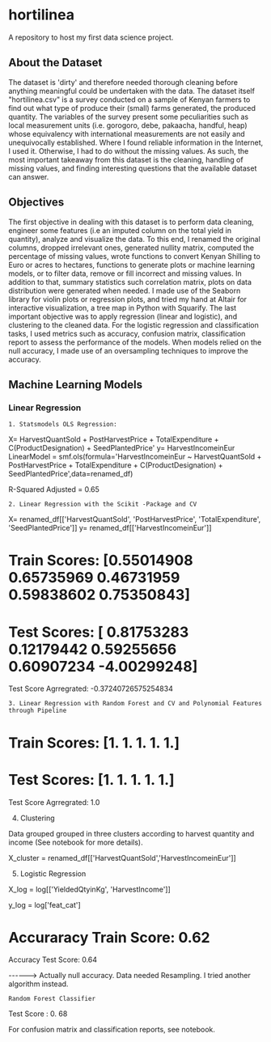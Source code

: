 # hortilinea
A repository to host my first data science project.

## About the Dataset

The dataset is 'dirty' and therefore needed thorough cleaning before anything meaningful could be undertaken with the data. The dataset itself "hortilinea.csv" is a survey conducted on a sample of Kenyan farmers to find out what type of produce their (small) farms generated, the produced quantity. The variables of the survey present some peculiarities such as local measurement units (i.e. gorogoro, debe, pakaacha, handful, heap) whose equivalency with international measurements are not easily and unequivocally established. Where I found reliable information in the Internet, I used it. Otherwise, I had to do without the missing values. As such, the most important takeaway from this dataset is the cleaning, handling of missing values, and finding interesting questions that the available dataset can answer.


## Objectives
The first objective in dealing with this dataset is to perform data cleaning, engineer some features (i.e an imputed 
column on the total yield in quantity), analyze and visualize the data. To this end, I renamed the original 
columns, dropped irrelevant ones, generated nullity matrix, computed the percentage of missing values, wrote 
functions to convert Kenyan Shilling to Euro or acres to hectares, functions to generate plots or machine 
learning models, or to filter data, remove or fill incorrect and missing values. In addition to that, summary 
statistics such correlation matrix, plots on data distribution were generated when needed. I made use of the
Seaborn library for violin plots or regression plots, and tried my hand at Altair for interactive visualization, 
a tree map in Python with Squarify. The last important objective was to apply regression (linear and logistic),
and clustering to the cleaned data. For the logistic regression and classification tasks, I used metrics such as
accuracy, confusion matrix, classification report to assess the performance of the models. When models relied on
the null accuracy, I made use of an oversampling techniques to improve the accuracy.

## Machine Learning Models

### Linear Regression 

    1. Statsmodels OLS Regression:
    
X= HarvestQuantSold + PostHarvestPrice + TotalExpenditure + C(ProductDesignation) + SeedPlantedPrice'
y= HarvestIncomeinEur
LinearModel = smf.ols(formula='HarvestIncomeinEur ~  HarvestQuantSold + PostHarvestPrice + TotalExpenditure + C(ProductDesignation) + SeedPlantedPrice',data=renamed_df)

R-Squared Adjusted = 0.65

    2. Linear Regression with the Scikit -Package and CV
 
X= renamed_df[['HarvestQuantSold', 'PostHarvestPrice', 'TotalExpenditure', 'SeedPlantedPrice']]
y= renamed_df[['HarvestIncomeinEur']]

Train Scores: [0.55014908 0.65735969 0.46731959 0.59838602 0.75350843]
=============================================================
Test Scores: [ 0.81753283  0.12179442  0.59255656  0.60907234 -4.00299248]
=============================================================
Test Score Agrregrated: -0.37240726575254834

    3. Linear Regression with Random Forest and CV and Polynomial Features through Pipeline
    
 Train Scores: [1. 1. 1. 1. 1.]
=============================================================
Test Scores: [1. 1. 1. 1. 1.]
=============================================================
Test Score Agrregrated: 1.0


  4. Clustering 

Data grouped grouped in three clusters according to harvest quantity and income (See notebook for more details).

X_cluster = renamed_df[['HarvestQuantSold','HarvestIncomeinEur']]
  
  
 5. Logistic Regression
 
 X_log = log[['YieldedQtyinKg', 'HarvestIncome']]

y_log = log['feat_cat']

Accuraracy Train Score: 0.62
==========================================================
Accuracy Test Score: 0.64

------> Actually null accuracy. Data needed Resampling. I tried another algorithm instead.


    Random Forest Classifier
  
  Test Score : 0. 68
 
 For confusion matrix and classification reports, see notebook. 

